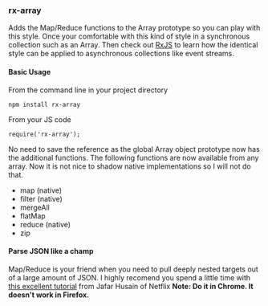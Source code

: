 ### rx-array

Adds the Map/Reduce functions to the Array prototype so you can play with this style. Once your comfortable with this kind of style in a synchronous collection such as an Array. Then check out [RxJS](https://github.com/Reactive-Extensions/RxJS) to learn how the identical style can be applied to asynchronous collections like event streams.

#### Basic Usage

From the command line in your project directory

`npm install rx-array`

From your JS code

`require('rx-array');`

No need to save the reference as the global Array object prototype now has the additional functions. The following functions are now available from any array. Now it is not nice to shadow native implementations so I will not do that.

* map (native)
* filter (native)
* mergeAll
* flatMap
* reduce (native)
* zip

#### Parse JSON like a champ

Map/Reduce is your friend when you need to pull deeply nested targets out of a large amount of JSON. I highly recomend you spend a little time with [this excellent tutorial](http://reactive-extensions.github.io/learnrx/) from Jafar Husain of Netflix **Note: Do it in Chrome. It doesn't work in Firefox.** 